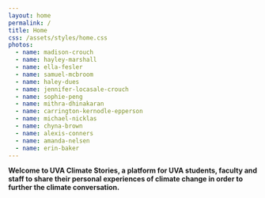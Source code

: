 ```yaml
---
layout: home
permalink: /
title: Home
css: /assets/styles/home.css
photos:
  - name: madison-crouch
  - name: hayley-marshall
  - name: ella-fesler
  - name: samuel-mcbroom
  - name: haley-dues
  - name: jennifer-locasale-crouch
  - name: sophie-peng
  - name: mithra-dhinakaran
  - name: carrington-kernodle-epperson
  - name: michael-nicklas
  - name: chyna-brown
  - name: alexis-conners
  - name: amanda-nelsen
  - name: erin-baker
---
```

**Welcome to UVA Climate Stories, a platform for UVA students, faculty and staff to share their personal experiences of climate change in order to further the climate conversation.**
